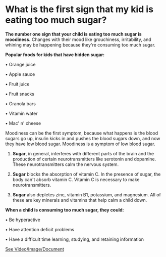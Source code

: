 # What is the first sign that my kid is eating too much sugar?

**The number one sign that your child is eating too much sugar is moodiness.** Changes with their mood like grouchiness, irritability, and whining may be happening because they're consuming too much sugar. 

**Popular foods for kids that have hidden sugar:**

• Orange juice

• Apple sauce 

• Fruit juice

• Fruit snacks

• Granola bars 

• Vitamin water

• Mac' n' cheese

Moodiness can be the first symptom, because what happens is the blood sugars go up, insulin kicks in and pushes the blood sugars down, and now they have low blood sugar. Moodiness is a symptom of low blood sugar. 

1. **Sugar**, in general, interferes with different parts of the brain and the production of certain neurotransmitters like serotonin and dopamine. These neurotransmitters calm the nervous system. 

2. **Sugar** blocks the absorption of vitamin C. In the presence of sugar, the body can't absorb vitamin C. Vitamin C is necessary to make neurotransmitters. 

3. **Sugar** also depletes zinc, vitamin B1, potassium, and magnesium. All of these are key minerals and vitamins that help calm a child down. 

**When a child is consuming too much sugar, they could:**

• Be hyperactive

• Have attention deficit problems

• Have a difficult time learning, studying, and retaining information

 [See Video/Image/Document](https://hls-player.drberg.com/asset?path=migrated-assets/1-sign-that-your-kid-is-eating-too-much-sugar)